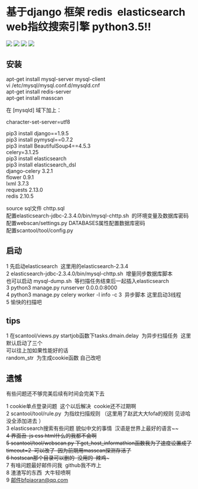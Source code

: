 基于django 框架 redis  elasticsearch web指纹搜索引擎 python3.5!!
==== 
![](https://github.com/cuijianxiong/websearch/blob/master/1.png) 
![](https://github.com/cuijianxiong/websearch/blob/master/2.png)
![](https://github.com/cuijianxiong/websearch/blob/master/3.png)
![](https://github.com/cuijianxiong/websearch/blob/master/4.png)

安装
------- 
apt-get install mysql-server mysql-client <br>
vi /etc/mysql/mysql.conf.d/mysqld.cnf<br>
apt-get install redis-server <br>
apt-get install masscan<br>

在 [mysqld] 域下加上：<br>

character-set-server=utf8<br>

pip3 install django==1.9.5<br>
pip3 install pymysql==0.7.2<br>
pip3 install BeautifulSoup4==4.5.3<br>
celery=3.1.25<br>
pip3 install elasticsearch<br>
pip3 install elasticsearch_dsl<br>
django-celery 3.2.1 <br>
flower 0.9.1<br>
lxml     3.7.3<br>
requests   2.13.0<br>
redis   2.10.5<br>

source sql文件 chttp.sql<br>
配置elasticsearch-jdbc-2.3.4.0/bin/mysql-chttp.sh  的环境变量及数据库密码<br>
配置webscan/settings.py  DATABASES属性配置数据库密码<br>
配置scantool/tool/config.py  <br>

启动
------- 
1 先启动elasticsearch  这里用的elasticsearch-2.3.4<br>
2 elasticsearch-jdbc-2.3.4.0/bin/mysql-chttp.sh  增量同步数据库脚本 <br>
也可以启动  mysql-dump.sh  等扫描任务结束后一起插入elasticsearch<br>
3 python3 manage.py runserver 0.0.0.0:8000<br>
4 python3 manage.py celery worker -l info -c 3  异步脚本 这里启动3线程<br>
5 愉快的扫描吧  <br>


tips
------- 
1 在scantool/views.py  startjob函数下tasks.dmain.delay  为异步扫描任务  这里默认启动了三个<br>
可以往上加如果性能好的话<br>
random_str  为生成cookie函数 自己改吧<br>



遗憾
-------
有些问题还不够完美后续有时间会完美下去<br>

1 cookie单点登录问题  这个以后解决  cookie还不过期啊<br>
2 scantool/tool/rule.py  为指纹扫描规则 （这里用了赵武大大fofa的规则 见谅哈  没全添加进去  ）<br>
3 elasticsearch搜索有些问题 貌似中文的事情  汉语是世界上最好的语言~~~~<br>
4 界面丑  js css html什么的我都不会啊<br>
5 scantool/tool/webscan.py 下get_host_informathion函数我为了速度设置成了timeout=2  可以改了  因为前期用masscan探测存活了<br>
6 hostscan那个目录可以删的  没用的  辣鸡~~~<br>
7 有啥问题最好邮件问我  github我不咋上<br>
8 渣渣写的东西  大牛轻喷啊<br>
9 邮件bfpiaoran@qq.com<br>
